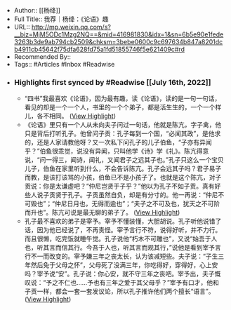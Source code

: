 - Author:: [[杨绛]]
- Full Title:: 我荐｜杨绛：《论语》趣
- URL:: http://mp.weixin.qq.com/s?__biz=MjM5ODc1Mzg2NQ==&mid=416981830&idx=1&sn=6b5e90e1fede3263b3de9ab794cb2509&chksm=3bebe0600c9c697634b847a8201dcb4911cb45642f75dfa628fd75a1fd51855746f5e621409c#rd
- Recommended By::
- Tags:: #Articles #Inbox #Readwise
- ### Highlights first synced by #Readwise [[July 16th, 2022]]
    - “四书”我最喜欢《论语》，因为最有趣，读《论语》，读的是一句一句话，看见的却是一个一个人，书里的一个个弟子，都是活生生的，一个一个样儿，各不相同。 ([View Highlight](https://instapaper.com/read/1522193014/20079650))
    - 《论语》里只有一个人从未向夫子问过一句话，他就是陈亢，字子禽，他只是背后打听孔子。他曾问子贡：孔子每到一个国，“必闻其政”，是他求的，还是人家请教他呀？又一次私下问孔子的儿子伯鱼，“子亦有异闻乎？”伯鱼很乖觉，说没有异闻，只叫他学《诗》学《礼》。陈亢得意说，“问一得三，闻诗，闻礼，又闻君子之远其子也。”孔子只这么一个宝贝儿子，伯鱼在家里听到什么，不会告诉陈亢。孔子会远其子吗？君子易子而教，是该打该骂的小孩，伯鱼已不是小孩子了。也就是这个陈亢，对子贡说：你是太谦虚吧？“仲尼岂贤于子乎？”他以为孔子不如子贡。真有好些人说子贡贤于孔子。子贡虽然自负，却是有分寸的。他一再说：“仲尼不可毁也”；“仲尼日月也，无得而逾也”；“夫子之不可及也，犹天之不可阶而升也”。陈亢可说是最无聊的弟子了。 ([View Highlight](https://instapaper.com/read/1522193014/20079664))
    - 孔子最不喜欢的弟子是宰予。宰予不懂装懂，大胆胡说。孔子听他说错了话，因为他已经说了，不再责怪。宰予言行不符，说得好听，并不力行。而且很懒，吃完饭就睡午觉。孔子说他“朽木不可雕也”，又说“始吾于人也，听其言而信其行。今吾于人也，听其言而观其行，”说他是看到宰予言行不一而改变的。宰予嫌三年之丧太长，认为该减短些。夫子说：“子生三年然后免于父母之怀”，父母死了没满三年，你吃得好，穿得好，心上安吗？宰予说“安”。孔子说：你心安，就不守三年之丧吧。宰予出，夫子慨叹说：“予之不仁也……予也有三年之爱于其父母乎？”宰予有口才，他和子贡一样，都会一套一套发议论，所以孔子推许他们两个擅长“语言”。 ([View Highlight](https://instapaper.com/read/1522193014/20079674))
